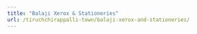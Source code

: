 ```yaml
---
title: "Balaji Xerox & Stationeries"
url: /tiruchchirappalli-town/balaji-xerox-and-stationeries/
---
```


